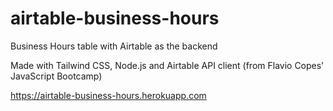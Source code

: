 # airtable-business-hours
Business Hours table with Airtable as the backend

Made with Tailwind CSS, Node.js and Airtable API client (from Flavio Copes' JavaScript Bootcamp)

https://airtable-business-hours.herokuapp.com
